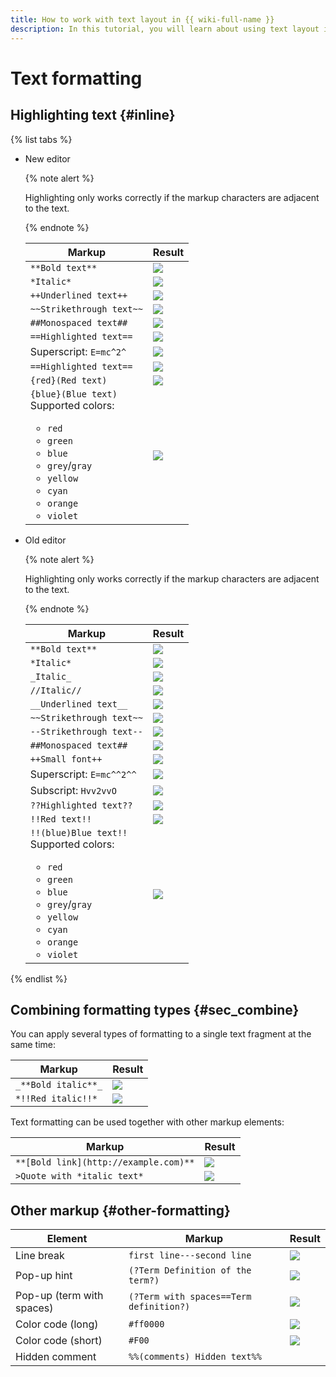 ```yaml
---
title: How to work with text layout in {{ wiki-full-name }}
description: In this tutorial, you will learn about using text layout in {{ wiki-name }}.
---
```


# Text formatting

## Highlighting text {#inline}

{% list tabs %}

- New editor

   {% note alert %}

   Highlighting only works correctly if the markup characters are adjacent to the text.

   {% endnote %}

   | Markup | Result |
   --- | ---
   | `**Bold text**` | ![](../../_assets/wiki/bold.png) |
   | `*Italic*` | ![](../../_assets/wiki/italic.png) |
   | `++Underlined text++` | ![](../../_assets/wiki/underlined.png) |
   | `~~Strikethrough text~~` | ![](../../_assets/wiki/crossed.png) |
   | `##Monospaced text##` | ![](../../_assets/wiki/monospaced.png) |
   | `==Highlighted text==` | ![](../../_assets/wiki/small.png) |
   | Superscript: `E=mc^2^` | ![](../../_assets/wiki/sup.png) |
   | `==Highlighted text==` | ![](../../_assets/wiki/red-background.png) |
   | `{red}(Red text)` | ![](../../_assets/wiki/red-colored.png) |
   | `{blue}(Blue text)`<br>Supported colors:<ul><li>`red`</li><li>`green`</li><li>`blue`</li><li>`grey`/`gray`</li><li>`yellow`</li><li>`cyan`</li><li>`orange`</li><li>`violet`</li></ul> | ![](../../_assets/wiki/colored.png) |

- Old editor

   {% note alert %}

   Highlighting only works correctly if the markup characters are adjacent to the text.

   {% endnote %}

   | Markup | Result |
   --- | ---
   | `**Bold text**` | ![](../../_assets/wiki/bold.png) |
   | `*Italic*` | ![](../../_assets/wiki/italic.png) |
   | `_Italic_` | ![](../../_assets/wiki/italic.png) |
   | `//Italic//` | ![](../../_assets/wiki/italic.png) |
   | `__Underlined text__` | ![](../../_assets/wiki/underlined.png) |
   | `~~Strikethrough text~~` | ![](../../_assets/wiki/crossed.png) |
   | `--Strikethrough text--` | ![](../../_assets/wiki/crossed.png) |
   | `##Monospaced text##` | ![](../../_assets/wiki/monospaced.png) |
   | `++Small font++` | ![](../../_assets/wiki/small.png) |
   | Superscript: `E=mc^^2^^` | ![](../../_assets/wiki/sup.png) |
   | Subscript: `Hvv2vvO` | ![](../../_assets/wiki/sub-no-spaces.png) |
   | `??Highlighted text??` | ![](../../_assets/wiki/red-background.png) |
   | `!!Red text!!` | ![](../../_assets/wiki/red-colored.png) |
   | `!!(blue)Blue text!!`<br>Supported colors:<ul><li>`red`</li><li>`green`</li><li>`blue`</li><li>`grey`/`gray`</li><li>`yellow`</li><li>`cyan`</li><li>`orange`</li><li>`violet`</li></ul> | ![](../../_assets/wiki/colored.png) |

{% endlist %}

## Combining formatting types {#sec_combine}

You can apply several types of formatting to a single text fragment at the same time:

| Markup | Result |
--- | ---
| `_**Bold italic**_` | ![](../../_assets/wiki/bold-italic.png) |
| `*!!Red italic!!*` | ![](../../_assets/wiki/red-italic.png) |

Text formatting can be used together with other markup elements:

| Markup | Result |
--- | ---
| `**[Bold link](http://example.com)**` | ![](../../_assets/wiki/bold-link.png) |
| `>Quote with *italic text*` | ![](../../_assets/wiki/quote-italic.png) |

## Other markup {#other-formatting}

| Element | Markup | Result |
--- | --- | ---
| Line break | `first line---second line` | ![](../../_assets/wiki/line-break.png) |
| Pop-up hint | `(?Term Definition of the term?)` | ![](../../_assets/wiki/Term-with-definition.png) |
| Pop-up (term with spaces) | `(?Term with spaces==Term definition?)` | ![](../../_assets/wiki/long-term-with-definition.png) |
| Color code (long) | `#ff0000` | ![](../../_assets/wiki/color-code-long.png) |
| Color code (short) | `#F00` | ![](../../_assets/wiki/color-code-short.png) |
| Hidden comment | `%%(comments) Hidden text%% ` |
